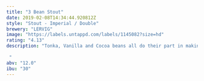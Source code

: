 ```yaml
---
title: "3 Bean Stout"
date: 2019-02-08T14:34:44.920812Z
style: "Stout - Imperial / Double"
brewery: "LERVIG"
image: "https://labels.untappd.com/labels/1145082?size=hd"
rating: "4.13"
description: "Tonka, Vanilla and Cocoa beans all do their part in making this a truly complex and unique stout while delivering the dark quality you’ve come to expect from Lervig. Plant the magic beans!  "
abv: "12.0"
ibu: "30"
---
```

